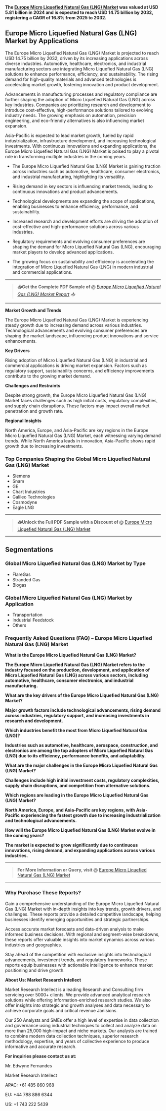 <p><strong>The <a href="https://www.marketresearchintellect.com/download-sample/?rid=1063192&amp;utm_source=Pulse-April-Europe&amp;utm_medium=852">Europe Micro Liquefied Natural Gas (LNG) Market</a> was valued at USD 5.81 billion in 2024 and is expected to reach USD 14.75 billion by 2032, registering a CAGR of 16.8% from 2025 to 2032.</strong></p><h2>Europe Micro Liquefied Natural Gas (LNG) Market by Applications&nbsp;</h2><p><p>The Europe Micro Liquefied Natural Gas (LNG) Market is projected to reach USD 14.75 billion by 2032, driven by its increasing applications across diverse industries. Automotive, healthcare, electronics, and industrial manufacturing sectors are integrating Micro Liquefied Natural Gas (LNG) solutions to enhance performance, efficiency, and sustainability. The rising demand for high-quality materials and advanced technologies is accelerating market growth, fostering innovation and product development.</p><p>Advancements in manufacturing processes and regulatory compliance are further shaping the adoption of Micro Liquefied Natural Gas (LNG) across key industries. Companies are prioritizing research and development to introduce cost-effective, high-performance solutions tailored to evolving industry needs. The growing emphasis on automation, precision engineering, and eco-friendly alternatives is also influencing market expansion.</p><p>Asia-Pacific is expected to lead market growth, fueled by rapid industrialization, infrastructure development, and increasing technological investments. With continuous innovations and expanding applications, the Europe Micro Liquefied Natural Gas (LNG) Market is poised to play a pivotal role in transforming multiple industries in the coming years.</p></p><ul><li><p>The Europe Micro Liquefied Natural Gas (LNG) Market is gaining traction across industries such as automotive, healthcare, consumer electronics, and industrial manufacturing, highlighting its versatility.</p></li><li><p>Rising demand in key sectors is influencing market trends, leading to continuous innovations and product advancements.</p></li><li><p>Technological developments are expanding the scope of applications, enabling businesses to enhance efficiency, performance, and sustainability.</p></li><li><p>Increased research and development efforts are driving the adoption of cost-effective and high-performance solutions across various industries.</p></li><li><p>Regulatory requirements and evolving consumer preferences are shaping the demand for Micro Liquefied Natural Gas (LNG), encouraging market players to develop advanced applications.</p></li><li><p>The growing focus on sustainability and efficiency is accelerating the integration of Micro Liquefied Natural Gas (LNG) in modern industrial and commercial applications.</p></li></ul><hr /><blockquote><p><strong><span class="font-[700]">📥Get the Complete PDF Sample of @ </span></strong><em><span class="font-[700]"><a href="https://www.marketresearchintellect.com/download-sample/?rid=1063192&amp;utm_source=Pulse-April-Europe&amp;utm_medium=852" target="_blank" data-tracking-control-name="article-ssr-frontend-pulse_little-text-block" data-tracking-will-navigate="" data-test-link="">Europe Micro Liquefied Natural Gas (LNG) Market Report</a>&nbsp;📥</span></em></p></blockquote><hr /><p class="" data-start="77" data-end="360"><strong data-start="77" data-end="105">Market Growth and Trends</strong></p><p class="" data-start="77" data-end="360">The Europe Micro Liquefied Natural Gas (LNG) Market is experiencing steady growth due to increasing demand across various industries. Technological advancements and evolving consumer preferences are shaping the market landscape, influencing product innovations and service enhancements.</p><p class="" data-start="362" data-end="606"><strong data-start="362" data-end="377">Key Drivers</strong></p><p class="" data-start="362" data-end="606">Rising adoption of Micro Liquefied Natural Gas (LNG) in industrial and commercial applications is driving market expansion. Factors such as regulatory support, sustainability concerns, and efficiency improvements contribute to the growing market demand.</p><p class="" data-start="608" data-end="849"><strong data-start="608" data-end="637">Challenges and Restraints</strong></p><p class="" data-start="608" data-end="849">Despite strong growth, the Europe Micro Liquefied Natural Gas (LNG) Market faces challenges such as high initial costs, regulatory complexities, and supply chain disruptions. These factors may impact overall market penetration and growth rate.</p><p class="" data-start="851" data-end="1095"><strong data-start="851" data-end="872">Regional Insights</strong></p><p class="" data-start="851" data-end="1095">North America, Europe, and Asia-Pacific are key regions in the Europe Micro Liquefied Natural Gas (LNG) Market, each witnessing varying demand trends. While North America leads in innovation, Asia-Pacific shows rapid growth due to increasing investments.</p><p><h3>Top Companies Shaping the Global Micro Liquefied Natural Gas (LNG) Market </h3><ul><li>Siemens</li><li>Snam</li><li>GE</li><li>Chart Industries</li><li>Galileo Technologies</li><li>Cosmodyne</li><li>Eagle LNG</li></ul></p><hr /><blockquote><p><strong>📥Unlock the Full PDF Sample with a Discount of @</strong> <a href="https://www.marketresearchintellect.com/ask-for-discount/?rid=1063192&amp;utm_source=Pulse-April-Europe&amp;utm_medium=852">Europe Micro Liquefied Natural Gas (LNG) Market</a></p></blockquote><hr /><p><h2>Segmentations</h2><h3>Global Micro Liquefied Natural Gas (LNG) Market by Type</h3><ul><li>FlareGas</li><li>Stranded Gas</li><li>Biogas</li></ul><h3>Global Micro Liquefied Natural Gas (LNG) Market by Application</h3><ul><li>Transportation</li><li>Industrial Feedstock</li><li>Others</li></ul></p><h3><strong>Frequently Asked Questions (FAQ) &ndash; Europe Micro Liquefied Natural Gas (LNG) Market</strong></h3><p><strong>What is the Europe Micro Liquefied Natural Gas (LNG) Market?</strong></p><p><strong>The Europe Micro Liquefied Natural Gas (LNG) Market refers to the industry focused on the production, development, and application of Micro Liquefied Natural Gas (LNG) across various sectors, including automotive, healthcare, consumer electronics, and industrial manufacturing.</strong></p><p><strong>What are the key drivers of the Europe Micro Liquefied Natural Gas (LNG) Market?</strong></p><p><strong>Major growth factors include technological advancements, rising demand across industries, regulatory support, and increasing investments in research and development.</strong></p><p><strong>Which industries benefit the most from Micro Liquefied Natural Gas (LNG)?</strong></p><p><strong>Industries such as automotive, healthcare, aerospace, construction, and electronics are among the top adopters of Micro Liquefied Natural Gas (LNG) due to its efficiency, performance benefits, and adaptability.</strong></p><p><strong>What are the major challenges in the Europe Micro Liquefied Natural Gas (LNG) Market?</strong></p><p><strong>Challenges include high initial investment costs, regulatory complexities, supply chain disruptions, and competition from alternative solutions.</strong></p><p><strong>Which regions are leading in the Europe Micro Liquefied Natural Gas (LNG) Market?</strong></p><p><strong>North America, Europe, and Asia-Pacific are key regions, with Asia-Pacific experiencing the fastest growth due to increasing industrialization and technological advancements.</strong></p><p><strong>How will the Europe Micro Liquefied Natural Gas (LNG) Market evolve in the coming years?</strong></p><p><strong>The market is expected to grow significantly due to continuous innovations, rising demand, and expanding applications across various industries.</strong></p><hr /><blockquote><p><span class="font-[700]"><strong>For More Information or Query, visit&nbsp;@</strong>&nbsp;</span><span class="font-[700]"><a href="https://www.marketresearchintellect.com/product/micro-liquefied-natural-gas-lng-market/?utm_source=Linkedin&utm_medium=852" target="_blank" data-tracking-control-name="article-ssr-frontend-pulse_little-text-block" data-tracking-will-navigate="" data-test-link="">Europe Micro Liquefied Natural Gas (LNG) Market</a></span></p></blockquote><hr /><h3><strong data-start="0" data-end="31">Why Purchase These Reports?</strong></h3><p class="" data-start="35" data-end="297">Gain a comprehensive understanding of the Europe Micro Liquefied Natural Gas (LNG) Market with in-depth insights into key trends, growth drivers, and challenges. These reports provide a detailed competitive landscape, helping businesses identify emerging opportunities and strategic partnerships.</p><p class="" data-start="299" data-end="540">Access accurate market forecasts and data-driven analysis to make informed business decisions. With regional and segment-wise breakdowns, these reports offer valuable insights into market dynamics across various industries and geographies.</p><p class="" data-start="542" data-end="784">Stay ahead of the competition with exclusive insights into technological advancements, investment trends, and regulatory frameworks. These reports equip businesses with actionable intelligence to enhance market positioning and drive growth.</p><p><strong><span class="font-[700]">About Us: Market Research Intellect</span></strong></p><p><span class="">Market Research Intellect is a leading Research and Consulting firm servicing over 5000+ clients. We provide advanced analytical research solutions while offering information-enriched research studies.&nbsp;</span>We also offer insights into strategic and growth analyses and data necessary to achieve corporate goals and critical revenue Janisions.</p><p><span class="">Our 250 Analysts and SMEs offer a high level of expertise in data collection and governance using industrial techniques to collect and analyze data on more than 25,000 high-impact and niche markets. Our analysts are trained to combine modern data collection techniques, superior research methodology, expertise, and years of collective experience to produce informative and accurate research.</span></p><p><strong>For inquiries please contact us at:</strong></p><p>Mr. Edwyne Fernandes</p><p>Market Research Intellect</p><p>APAC: +61 485 860 968</p><p>EU: +44 788 886 6344</p><p>US: +1 743 222 5439</p>